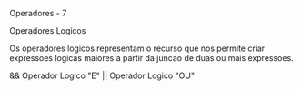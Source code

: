 
Operadores - 7

Operadores Logicos

Os operadores logicos representam o recurso que nos permite criar
expressoes logicas maiores a partir da juncao de duas ou mais expressoes.

&& Operador Logico "E"
|| Operador Logico "OU"


